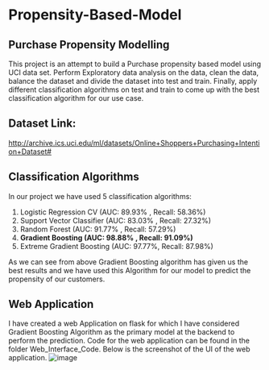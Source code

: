 # Propensity-Based-Model
## Purchase Propensity Modelling

This project is an attempt to build a Purchase propensity based model using UCI data set. Perform Exploratory data analysis on the data, clean the data, balance the dataset and divide the dataset into test and train. Finally, apply different classification algorithms on test and train to come up with the best classification algorithm for our use case.

## Dataset Link:
http://archive.ics.uci.edu/ml/datasets/Online+Shoppers+Purchasing+Intention+Dataset# 

## Classification Algorithms
In our project we have used 5 classification algorithms:
1) Logistic Regression CV (AUC: 89.93% , Recall: 58.36%)
2) Support Vector Classifier (AUC: 83.03% , Recall: 27.32%)
3) Random Forest (AUC: 91.77% , Recall: 57.29%)
4) **Gradient Boosting (AUC: 98.88% , Recall: 91.09%)**
5) Extreme Gradient Boosting (AUC: 97.77%, Recall: 87.98%)

As we can see from above Gradient Boosting algorithm has given us the best results and we have used this Algorithm for our model to predict the propensity of our customers.

## Web Application
I have created a web Application on flask for which I have considered Gradient Boosting Algorithm as the primary model at the backend to perform the prediction. Code for the web application can be found in the folder Web_Interface_Code. Below is the screenshot of the UI of the web application.
![image](https://user-images.githubusercontent.com/68136798/92538165-9c571d80-f203-11ea-9a7b-a2c30a492849.png)

